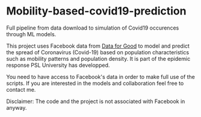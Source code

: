 # Mobility-based-covid19-prediction

Full pipeline from data download to simulation of Covid19 occurences through ML models.

This project uses Facebook data from [Data for Good](https://dataforgood.fb.com/) to model and predict the spread of Coronavirus (Covid-19) based on population characteristics such as mobility patterns and population density. It is part of the epidemic response PSL University has developped.

You need to have access to Facebook's data in order to make full use of the scripts. If you are interested in the models and collaboration feel free to contact me.

Disclaimer: The code and the project is not associated with Facebook in anyway.


